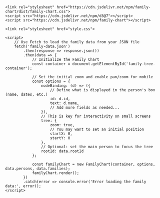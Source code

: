 <!DOCTYPE html>
<html lang="en">
<head>
    <meta charset="UTF-8">
    <meta name="viewport" content="width=device-width, initial-scale=1"> 
    <title>My Family Tree</title>
    
    <link rel="stylesheet" href="https://cdn.jsdelivr.net/npm/family-chart/dist/family-chart.css">
    <script src="https://cdn.jsdelivr.net/npm/d3@7"></script>
    <script src="https://cdn.jsdelivr.net/npm/family-chart"></script>
    
    <link rel="stylesheet" href="style.css">
</head>
<body>
    <div id="family-tree-container"></div>

    <script>
        // Use Fetch to load the family data from your JSON file
        fetch('family-data.json')
            .then(response => response.json())
            .then(data => {
                // Initialize the Family Chart
                const container = document.getElementById('family-tree-container');
                
                // Set the initial zoom and enable pan/zoom for mobile
                const options = {
                    nodeBinding: (d) => ({
                        // Define what is displayed in the person's box (name, dates, etc.)
                        id: d.id,
                        text: d.name,
                        // Add more fields as needed...
                    }),
                    // This is key for interactivity on small screens
                    tree: { 
                        zoom: true, 
                        // You may want to set an initial position
                        startX: 0, 
                        startY: 0 
                    },
                    // Optional: set the main person to focus the tree
                    rootId: data.rootId 
                };

                const familyChart = new FamilyChart(container, options, data.persons, data.families);
                familyChart.render();
            })
            .catch(error => console.error('Error loading the family data:', error));
    </script>
</body>
</html>
